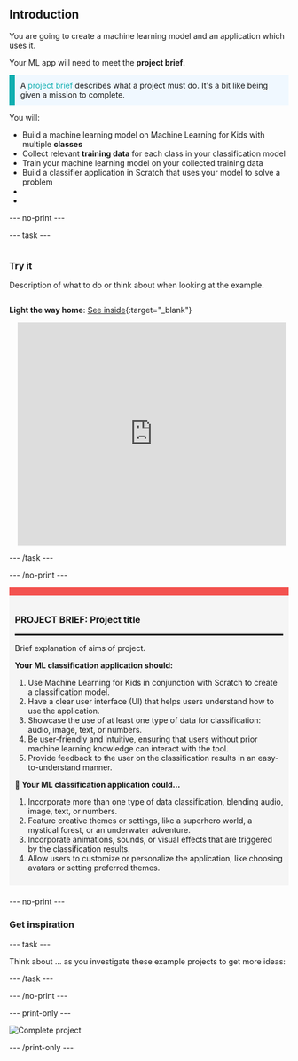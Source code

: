 ## Introduction

You are going to create a machine learning model and an application which uses it. 

Your ML app will need to meet the **project brief**.

<p style="border-left: solid; border-width:10px; border-color: #0faeb0; background-color: aliceblue; padding: 10px;">
A <span style="color: #0faeb0">project brief</span> describes what a project must do. It's a bit like being given a mission to complete.
</p>

You will:
  + Build a machine learning model on Machine Learning for Kids with multiple **classes**
  + Collect relevant **training data** for each class in your classification model
  + Train your machine learning model on your collected training data
  + Build a classifier application in Scratch that uses your model to solve a problem 
+ 
+ 

--- no-print ---

--- task ---

<div style="display: flex; flex-wrap: wrap">
<div style="flex-basis: 200px; flex-grow: 1">

### Try it

Description of what to do or think about when looking at the example.

</div>
<div>

**Light the way home**: [See inside](https://scratch.mit.edu/projects/499860786/editor){:target="_blank"}
<div class="scratch-preview" style="margin-left: 15px;">
  <iframe allowtransparency="true" width="485" height="402" src="https://scratch.mit.edu/projects/embed/499860786/?autostart=false" frameborder="0"></iframe>
</div>

</div>
</div>

--- /task ---

--- /no-print ---

<div style="border-top: 15px solid #f3524f; background-color: whitesmoke; margin-bottom: 20px; padding: 10px;">

### PROJECT BRIEF: Project title
<hr style="border-top: 2px solid black;">

Brief explanation of aims of project. 

**Your ML classification application should:**
1. Use Machine Learning for Kids in conjunction with Scratch to create a classification model.
2. Have a clear user interface (UI) that helps users understand how to use the application.
3. Showcase the use of at least one type of data for classification: audio, image, text, or numbers.
4. Be user-friendly and intuitive, ensuring that users without prior machine learning knowledge can interact with the tool.
5. Provide feedback to the user on the classification results in an easy-to-understand manner.

**🌌 Your ML classification application could...**
1. Incorporate more than one type of data classification, blending audio, image, text, or numbers.
2. Feature creative themes or settings, like a superhero world, a mystical forest, or an underwater adventure.
3. Incorporate animations, sounds, or visual effects that are triggered by the classification results.
4. Allow users to customize or personalize the application, like choosing avatars or setting preferred themes.
</div>

--- no-print ---

### Get inspiration

--- task ---

Think about ... as you investigate these example projects to get more ideas:

--- /task ---

--- /no-print ---

--- print-only ---

![Complete project](images/showcase_static.png)

--- /print-only ---


